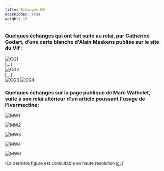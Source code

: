 ```yaml
---
title: Echanges MW
bookHidden: true
weight: 10
---
```


### Quelques échanges qui ont fait suite au relai, par Catherine Godart, d’une carte blanche d'Alain Maskens publiée sur le site du Vif :

![CG1](../img/postCG1.png)
<br>[...]<br>
![CG2](../img/postCG-HC1.png)
<br>[...]<br>
![CG3](../img/postCG-MW1_raoult.png)
![CG4](../img/postCG-MW2_signes.png)


### Quelques échanges sur la page publique de Marc Wathelet, suite à son relai ultérieur d'un article poussant l'usage de l'ivermectine:

![MW1](../img/postMW.png)

![MW2](../img/postMW-HC1.png)

![MW3](../img/postMW-MW1.png)

![MW4](../img/postMW-rep-a-MW1.png)

![MW6](../img/postMW-rep-de-MW2HC.png)

(La dernière figure est consultable en haute résolution [ici]( http://metaevidence.org/viewMApredictive3.aspx?endpointType=safety&exposition=684&comparator=649&pathology=87&domain=12&selFocus=0).)